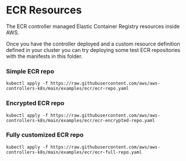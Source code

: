 # ECR Resources

The ECR controller managed Elastic Container Registry resources inside AWS.

Once you have the controller deployed and a custom resource definition defined in your cluster you can try deploying some test ECR repositories with the manifests in this folder.

### Simple ECR repo
```
kubectl apply -f https://raw.githubusercontent.com/aws/aws-controllers-k8s/main/examples/ecr/ecr-repo.yaml
```

### Encrypted ECR repo
```
kubectl apply -f https://raw.githubusercontent.com/aws/aws-controllers-k8s/main/examples/ecr/ecr-encrypted-repo.yaml
```

### Fully customized ECR repo
```
kubectl apply -f https://raw.githubusercontent.com/aws/aws-controllers-k8s/main/examples/ecr/ecr-full-repo.yaml
```
